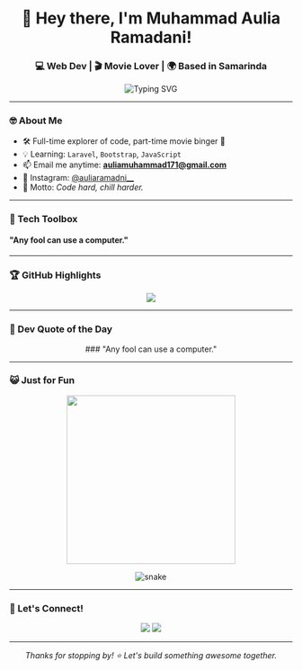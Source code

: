 <h1 align="center">👋 Hey there, I'm Muhammad Aulia Ramadani!</h1>
<h3 align="center">💻 Web Dev | 🎬 Movie Lover | 🌍 Based in Samarinda</h3>

<p align="center">
  <img src="https://readme-typing-svg.demolab.com?font=Fira+Code&duration=3000&pause=1000&center=true&width=435&lines=Welcome+to+my+GitHub!;Frontend+%F0%9F%92%BB+and+Backend+%F0%9F%94%8C+Dev;Always+learning+Laravel+and+JS!" alt="Typing SVG" />
</p>

---

### 🤓 About Me
- 🛠️ Full-time explorer of code, part-time movie binger 🍿  
- 💡 Learning: `Laravel`, `Bootstrap`, `JavaScript`  
- 📫 Email me anytime: **auliamuhammad171@gmail.com**  
- 📸 Instagram: [@auliaramadni__](https://instagram.com/auliaramadni__)  
- 🎯 Motto: *Code hard, chill harder.*

---

### 🧰 Tech Toolbox
<p align="center">
  <h4>"Any fool can use a computer."</h4>
</p>

---

### 🏆 GitHub Highlights
<p align="center">
  <img src="https://github-profile-trophy.vercel.app/?username=muhammadauliaramadani&theme=dracula&row=1&margin-w=10" />
</p>

---

### 💬 Dev Quote of the Day
<p align="center">
  ### "Any fool can use a computer."
</p>

---

### 😺 Just for Fun
<p align="center">
  <img src="https://media.giphy.com/media/qgQUggAC3Pfv687qPC/giphy.gif" width="300" />
</p>

<p align="center">
  <img src="https://github.com/muhammadauliaramadani/muhammadauliaramadani/raw/output/github-contribution-grid-snake.svg" alt="snake" />
</p>

---

### 🔗 Let's Connect!
<p align="center">
  <a href="mailto:auliamuhammad171@gmail.com"><img src="https://img.shields.io/badge/Gmail-D14836?style=for-the-badge&logo=gmail&logoColor=white" /></a>
  <a href="https://instagram.com/auliaramadni__"><img src="https://img.shields.io/badge/Instagram-E4405F?style=for-the-badge&logo=instagram&logoColor=white" /></a>
</p>

---

<p align="center"><i>Thanks for stopping by! ⭐ Let's build something awesome together.</i></p>
